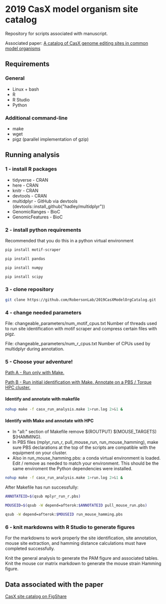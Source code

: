 # 2019 CasX model organism site catalog
Repository for scripts associated with manuscript.

Associated paper: [A catalog of CasX genome editing sites in common model organisms](https://bmcgenomics.biomedcentral.com/articles/10.1186/s12864-019-5924-6)

## Requirements
### General
* Linux + bash
* R
* R Studio
* Python

### Additional command-line
* make
* wget
* pigz (parallel implementation of gzip)

## Running analysis

### 1 - install R packages
* tidyverse - CRAN
* here - CRAN
* knitr - CRAN
* devtools - CRAN
* multidplyr - GitHub via devtools (devtools::install_github("hadley/multidplyr"))
* GenomicRanges - BioC
* GenomicFeatures - BioC

### 2 - install python requirements
Recommended that you do this in a python virtual environment

```bash
pip install motif-scraper
```

```bash
pip install pandas
```

```bash
pip install numpy
```

```bash
pip install scipy
```

### 3 - clone repository
```bash
git clone https://github.com/RobersonLab/2019CasXModelOrgCatalog.git
```

### 4 - change needed parameters
File: changeable_parameters/num_motif_cpus.txt
Number of threads used to run site identification with motif scraper and compress certain files with pigz.

File: changeable_parameters/num_r_cpus.txt
Number of CPUs used by multidplyr during annotation.

### 5 - Choose your adventure!
[Path A - Run only with Make.](#identify-and-annotate-with-makefile)

[Path B - Run initial identification with Make. Annotate on a PBS / Torque HPC cluster.](#identify-with-make-and-annotate-with-hpc)

#### Identify and annotate with makefile
```bash
nohup make -f casx_run_analysis.make 1>run.log 2>&1 &
```

#### Identify with Make and annotate with HPC
* In "all:" section of Makefile remove $(ROUTPUT) $(MOUSE_TARGETS) $(HAMMING).
* In PBS files (mplyr_run_r, pull_mouse_run, run_mouse_hamming), make sure PBS declarations at the top of the scripts are compatible with the equipment on your cluster.
* Also in run_mouse_hamming.pbs: a conda virtual environment is loaded. Edit / remove as needed to match your environment. This should be the same enviroment the Python dependencies were installed.

```bash
nohup make -f casx_run_analysis.make 1>run.log 2>&1 & 
```

After Makefile has run successfully:
```bash
ANNOTATEID=$(qsub mplyr_run_r.pbs)
```

```bash
MOUSEID=$(qsub -W depend=afterok:$ANNOTATEID pull_mouse_run.pbs)
```

```bash
qsub -W depend=afterok:$MOUSEID run_mouse_hamming.pbs
```

### 6 - knit markdowns with R Studio to generate figures
For the markdowns to work properly the site identification, site annotation, mouse site extraction, and hamming distance calculations must have completed successfully.

Knit the general analysis to generate the PAM figure and associated tables. Knit the mouse cor matrix markdown to generate the mouse strain Hamming figure.

## Data associated with the paper
[CasX site catalog on FigShare](https://figshare.com/projects/2019_CasX_genome_editing_site_annotations/61103)


